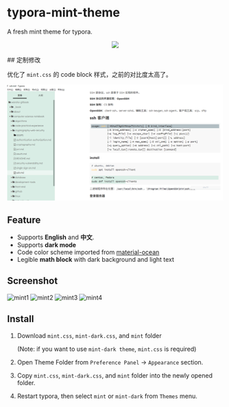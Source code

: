 # typora-mint-theme

A fresh mint theme for typora. 
<p align="center">
<img src="https://cdn140.picsart.com/264182024029212.png?type=webp&to=min&r=640" width="120px" />
</p>
## 定制修改

优化了 `mint.css` 的 code block 样式，之前的对比度太高了。

![image-20211125203956917](assets/image-20211125203956917.png)

## Feature

- Supports **English** and **中文**.
- Supports **dark mode**
- Code color scheme imported from [material-ocean](https://codemirror.net/theme/material-ocean.css)
- Legible **math block** with dark background and light text

## Screenshot

![mint1](./image1.png)
![mint2](./image2.png)
![mint3](./image3.png)
![mint4](./image4.png)


## Install

1. Download `mint.css`,  `mint-dark.css`, and `mint` folder 

    (Note: if you want to use `mint-dark theme`, `mint.css` is required)

2. Open Theme Folder from `Preference Panel` → `Appearance` section.

3. Copy `mint.css`,  `mint-dark.css`, and `mint` folder into the newly opened folder.

4. Restart typora, then select `mint` or `mint-dark` from `Themes` menu.
